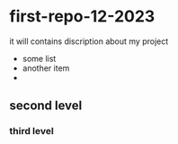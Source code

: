 # first-repo-12-2023
it will contains discription about my project
- some list
- another item
- 
## second level

### third level
